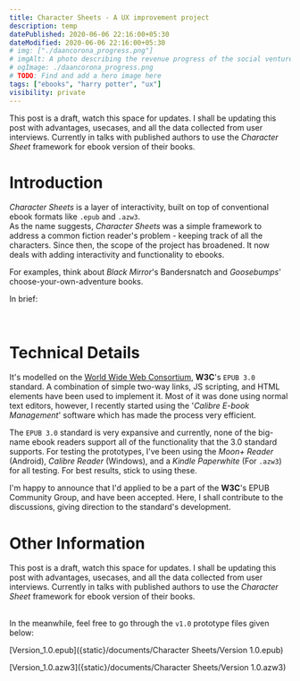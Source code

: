 ```yaml
---
title: Character Sheets - A UX improvement project
description: temp
datePublished: 2020-06-06 22:16:00+05:30
dateModified: 2020-06-06 22:16:00+05:30
# img: ["./daancorona_progress.png"]
# imgAlt: A photo describing the revenue progress of the social venture startup, DaanCorona.
# ogImage: ./daancorona_progress.png
# TODO: Find and add a hero image here
tags: ["ebooks", "harry potter", "ux"]
visibility: private
---
```


<!-- PELICAN_BEGIN_SUMMARY -->
<!-- TODO: Add this image -->
<!-- ![alt](../images/CharacterSheets/Cover_2.png)   -->

This post is a draft, watch this space for updates. 
I shall be updating this post with advantages, usecases, and all the data collected from user interviews. 
Currently in talks with published authors to use the *Character Sheet* framework for ebook version of their books.   

<!-- PELICAN_END_SUMMARY -->



# Introduction  

*Character Sheets* is a layer of interactivity, built on top of conventional ebook formats like `.epub` and `.azw3`. <br>
As the name suggests, *Character Sheets* was a simple framework to address a common fiction reader's problem - keeping track of all the characters. Since then, the scope of the project has broadened. It now deals with adding interactivity and functionality to ebooks. 

For examples, think about *Black Mirror*'s Bandersnatch and *Goosebumps*' choose-your-own-adventure books. 

In brief: 

<br>




# Technical Details  

It's modelled on the [World Wide Web Consortium](https://en.wikipedia.org/wiki/World_Wide_Web_Consortium), **W3C**'s `EPUB 3.0` standard. A combination of simple two-way links, JS scripting, and HTML elements have been used to implement it. Most of it was done using normal text editors, however, I recently started using the '*Calibre E-book Management*' software which has made the process very efficient.    

The `EPUB 3.0` standard is very expansive and currently, none of the big-name ebook readers support all of the functionality that the 3.0 standard supports. For testing the prototypes, I've been using the *Moon+ Reader* (Android), *Calibre Reader* (Windows), and a *Kindle Paperwhite* (For `.azw3`) for all testing. For best results, stick to using these. 

I'm happy to announce that I'd applied to be a part of the **W3C**'s EPUB Community Group, and have been accepted. Here, I shall contribute to the discussions, giving direction to the standard's development.
<br>





# Other Information  

This post is a draft, watch this space for updates. I shall be updating this post with advantages, usecases, and all the data collected from user interviews. Currently in talks with published authors to use the *Character Sheet* framework for ebook version of their books.   
<br>

In the meanwhile, feel free to go through the `v1.0` prototype files given below:

[Version_1.0.epub]({static}/documents/Character Sheets/Version 1.0.epub)    

[Version_1.0.azw3]({static}/documents/Character Sheets/Version 1.0.azw3)


    
